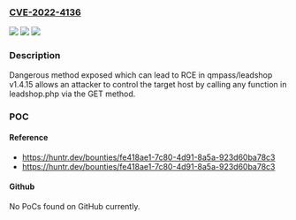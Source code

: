 ### [CVE-2022-4136](https://cve.mitre.org/cgi-bin/cvename.cgi?name=CVE-2022-4136)
![](https://img.shields.io/static/v1?label=Product&message=qmpaas%2Fleadshop&color=blue)
![](https://img.shields.io/static/v1?label=Version&message=%3C%201.4.16%20&color=brighgreen)
![](https://img.shields.io/static/v1?label=Vulnerability&message=CWE-749%20Exposed%20Dangerous%20Method%20or%20Function&color=brighgreen)

### Description

Dangerous method exposed which can lead to RCE in qmpass/leadshop v1.4.15 allows an attacker to control the target host by calling any function in leadshop.php via the GET method.

### POC

#### Reference
- https://huntr.dev/bounties/fe418ae1-7c80-4d91-8a5a-923d60ba78c3
- https://huntr.dev/bounties/fe418ae1-7c80-4d91-8a5a-923d60ba78c3

#### Github
No PoCs found on GitHub currently.

